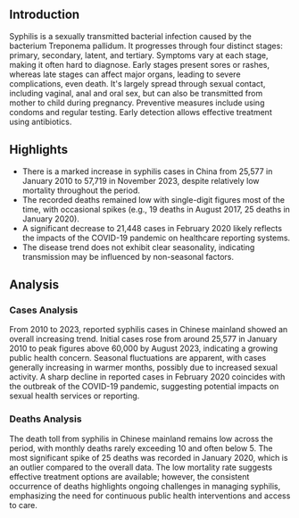 ## Introduction

Syphilis is a sexually transmitted bacterial infection caused by the bacterium Treponema pallidum. It progresses through four distinct stages: primary, secondary, latent, and tertiary. Symptoms vary at each stage, making it often hard to diagnose. Early stages present sores or rashes, whereas late stages can affect major organs, leading to severe complications, even death. It's largely spread through sexual contact, including vaginal, anal and oral sex, but can also be transmitted from mother to child during pregnancy. Preventive measures include using condoms and regular testing. Early detection allows effective treatment using antibiotics.
## Highlights

- There is a marked increase in syphilis cases in China from 25,577 in January 2010 to 57,719 in November 2023, despite relatively low mortality throughout the period. <br/>
- The recorded deaths remained low with single-digit figures most of the time, with occasional spikes (e.g., 19 deaths in August 2017, 25 deaths in January 2020). <br/>
- A significant decrease to 21,448 cases in February 2020 likely reflects the impacts of the COVID-19 pandemic on healthcare reporting systems. <br/>
- The disease trend does not exhibit clear seasonality, indicating transmission may be influenced by non-seasonal factors. <br/>
## Analysis

### Cases Analysis
From 2010 to 2023, reported syphilis cases in Chinese mainland showed an overall increasing trend. Initial cases rose from around 25,577 in January 2010 to peak figures above 60,000 by August 2023, indicating a growing public health concern. Seasonal fluctuations are apparent, with cases generally increasing in warmer months, possibly due to increased sexual activity. A sharp decline in reported cases in February 2020 coincides with the outbreak of the COVID-19 pandemic, suggesting potential impacts on sexual health services or reporting.

### Deaths Analysis
The death toll from syphilis in Chinese mainland remains low across the period, with monthly deaths rarely exceeding 10 and often below 5. The most significant spike of 25 deaths was recorded in January 2020, which is an outlier compared to the overall data. The low mortality rate suggests effective treatment options are available; however, the consistent occurrence of deaths highlights ongoing challenges in managing syphilis, emphasizing the need for continuous public health interventions and access to care.
